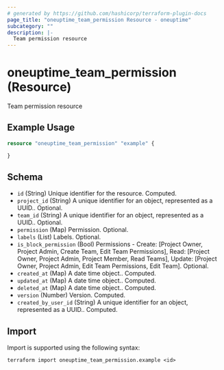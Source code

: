 ```yaml
---
# generated by https://github.com/hashicorp/terraform-plugin-docs
page_title: "oneuptime_team_permission Resource - oneuptime"
subcategory: ""
description: |-
  Team permission resource
---
```


# oneuptime_team_permission (Resource)

Team permission resource

## Example Usage

```terraform
resource "oneuptime_team_permission" "example" {

}
```

## Schema

- `id` (String) Unique identifier for the resource. Computed.
- `project_id` (String) A unique identifier for an object, represented as a UUID.. Optional.
- `team_id` (String) A unique identifier for an object, represented as a UUID.. Optional.
- `permission` (Map) Permission. Optional.
- `labels` (List) Labels. Optional.
- `is_block_permission` (Bool) Permissions - Create: [Project Owner, Project Admin, Create Team, Edit Team Permissions], Read: [Project Owner, Project Admin, Project Member, Read Teams], Update: [Project Owner, Project Admin, Edit Team Permissions, Edit Team]. Optional.
- `created_at` (Map) A date time object.. Computed.
- `updated_at` (Map) A date time object.. Computed.
- `deleted_at` (Map) A date time object.. Computed.
- `version` (Number) Version. Computed.
- `created_by_user_id` (String) A unique identifier for an object, represented as a UUID.. Computed.

## Import

Import is supported using the following syntax:

```shell
terraform import oneuptime_team_permission.example <id>
```
